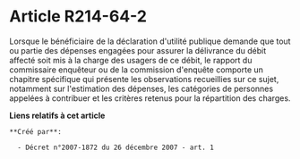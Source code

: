 # Article R214-64-2

Lorsque le bénéficiaire de la déclaration d'utilité publique demande que tout ou partie des dépenses engagées pour assurer la
délivrance du débit affecté soit mis à la charge des usagers de ce débit, le rapport du commissaire enquêteur ou de la
commission d'enquête comporte un chapitre spécifique qui présente les observations recueillies sur ce sujet, notamment sur
l'estimation des dépenses, les catégories de personnes appelées à contribuer et les critères retenus pour la répartition des
charges.

**Liens relatifs à cet article**

	**Créé par**:

	  - Décret n°2007-1872 du 26 décembre 2007 - art. 1
